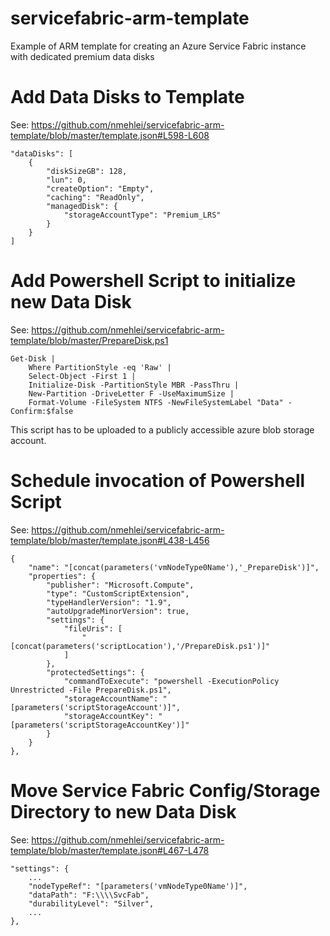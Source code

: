 # servicefabric-arm-template
Example of ARM template for creating an Azure Service Fabric instance with dedicated premium data disks

# Add Data Disks to Template
See: https://github.com/nmehlei/servicefabric-arm-template/blob/master/template.json#L598-L608
```
"dataDisks": [
	{
		"diskSizeGB": 128,
		"lun": 0,
		"createOption": "Empty",
		"caching": "ReadOnly",
		"managedDisk": {
			"storageAccountType": "Premium_LRS"
		}
	}
]
```

# Add Powershell Script to initialize new Data Disk
See: https://github.com/nmehlei/servicefabric-arm-template/blob/master/PrepareDisk.ps1
```
Get-Disk |
    Where PartitionStyle -eq 'Raw' |
    Select-Object -First 1 |
    Initialize-Disk -PartitionStyle MBR -PassThru |
    New-Partition -DriveLetter F -UseMaximumSize |
    Format-Volume -FileSystem NTFS -NewFileSystemLabel "Data" -Confirm:$false
```

This script has to be uploaded to a publicly accessible azure blob storage account.

# Schedule invocation of Powershell Script
See: https://github.com/nmehlei/servicefabric-arm-template/blob/master/template.json#L438-L456
```
{
	"name": "[concat(parameters('vmNodeType0Name'),'_PrepareDisk')]",
	"properties": {
		"publisher": "Microsoft.Compute",
		"type": "CustomScriptExtension",
		"typeHandlerVersion": "1.9",
		"autoUpgradeMinorVersion": true,
		"settings": {
			"fileUris": [
				"[concat(parameters('scriptLocation'),'/PrepareDisk.ps1')]"
			]
		},
		"protectedSettings": {
			"commandToExecute": "powershell -ExecutionPolicy Unrestricted -File PrepareDisk.ps1",
			"storageAccountName": "[parameters('scriptStorageAccount')]",
			"storageAccountKey": "[parameters('scriptStorageAccountKey')]"
		}
	}
},
```

# Move Service Fabric Config/Storage Directory to new Data Disk
See: https://github.com/nmehlei/servicefabric-arm-template/blob/master/template.json#L467-L478
```
"settings": {
	...
	"nodeTypeRef": "[parameters('vmNodeType0Name')]",
	"dataPath": "F:\\\\SvcFab",
	"durabilityLevel": "Silver",
	...
},
```

